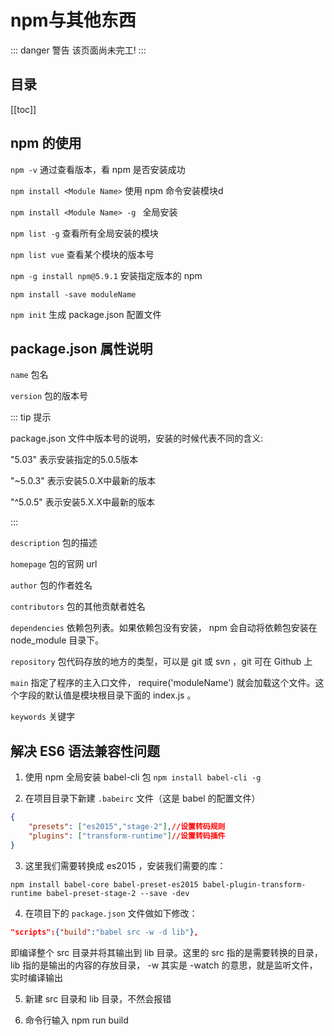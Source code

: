 # npm与其他东西

::: danger 警告
该页面尚未完工!
:::

## 目录

[[toc]]

## npm 的使用

`npm -v` 通过查看版本，看 npm 是否安装成功

`npm install <Module Name>` 使用 npm 命令安装模块d

`npm install <Module Name> -g ` 全局安装

`npm list -g` 查看所有全局安装的模块

`npm list vue` 查看某个模块的版本号

`npm -g install npm@5.9.1` 安装指定版本的 npm

`npm install -save moduleName`

`npm init` 生成 package.json 配置文件

## package.json 属性说明

`name` 包名

`version` 包的版本号

::: tip 提示

package.json 文件中版本号的说明，安装的时候代表不同的含义:

"5.03" 表示安装指定的5.0.5版本

"~5.0.3" 表示安装5.0.X中最新的版本

"^5.0.5" 表示安装5.X.X中最新的版本

:::

`description` 包的描述

`homepage` 包的官网 url

`author` 包的作者姓名

`contributors` 包的其他贡献者姓名

`dependencies` 依赖包列表。如果依赖包没有安装， npm 会自动将依赖包安装在 node_module 目录下。

`repository` 包代码存放的地方的类型，可以是 git 或 svn ，git 可在 Github 上

`main` 指定了程序的主入口文件， require('moduleName') 就会加载这个文件。这个字段的默认值是模块根目录下面的 index.js 。

`keywords` 关键字

## 解决 ES6 语法兼容性问题

1. 使用 npm 全局安装 babel-cli 包 `npm install babel-cli -g`

2. 在项目目录下新建 `.babeirc` 文件（这是 babel 的配置文件）

````json
{
    "presets": ["es2015","stage-2"],//设置转码规则
    "plugins": ["transform-runtime"]//设置转码插件
}
````

3. 这里我们需要转换成 es2015 ，安装我们需要的库：

````
npm install babel-core babel-preset-es2015 babel-plugin-transform-runtime babel-preset-stage-2 --save -dev
````

4. 在项目下的 `package.json` 文件做如下修改：

````json
"scripts":{"build":"babel src -w -d lib"},
````

即编译整个 src 目录并将其输出到 lib 目录。这里的 src 指的是需要转换的目录， lib 指的是输出的内容的存放目录， -w 其实是 -watch 的意思，就是监听文件，实时编译输出

5. 新建 src 目录和 lib 目录，不然会报错

6. 命令行输入 npm run build